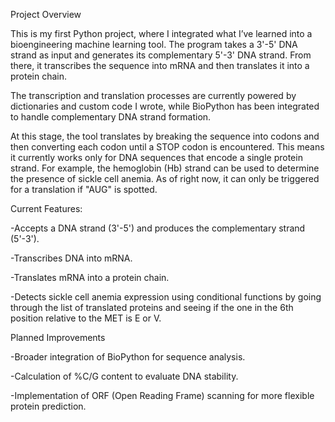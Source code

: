 Project Overview

This is my first Python project, where I integrated what I’ve learned into a bioengineering machine learning tool. The program takes a 3'-5' DNA strand as input and generates its complementary 5'-3' DNA strand. From there, it transcribes the sequence into mRNA and then translates it into a protein chain.

The transcription and translation processes are currently powered by dictionaries and custom code I wrote, while BioPython has been integrated to handle complementary DNA strand formation.

At this stage, the tool translates by breaking the sequence into codons and then converting each codon until a STOP codon is encountered. This means it currently works only for DNA sequences that encode a single protein strand. For example, the hemoglobin (Hb) strand can be used to determine the presence of sickle cell anemia. As of right now, it can only be triggered for a translation if "AUG" is spotted. 

Current Features:

-Accepts a DNA strand (3'-5') and produces the complementary strand (5'-3').

-Transcribes DNA into mRNA.

-Translates mRNA into a protein chain.

-Detects sickle cell anemia expression using conditional functions by going through the list of translated proteins and seeing if the one in the 6th position relative to the MET is E or V.



Planned Improvements

-Broader integration of BioPython for sequence analysis.

-Calculation of %C/G content to evaluate DNA stability.

-Implementation of ORF (Open Reading Frame) scanning for more flexible protein prediction.
